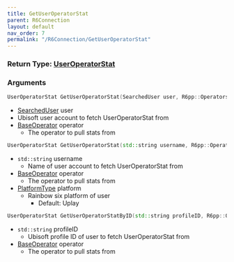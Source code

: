 ```yaml
---
title: GetUserOperatorStat
parent: R6Connection
layout: default
nav_order: 7
permalink: "/R6Connection/GetUserOperatorStat"
---
```


### Return Type: [UserOperatorStat](/R6pp/Types/UserOperatorStat)

### Arguments 
```cpp 
UserOperatorStat GetUserOperatorStat(SearchedUser user, R6pp::Operators::BaseOperator operator);
```
* [SearchedUser](/Types/SearchedUser) user
 * Ubisoft user account to fetch UserOperatorStat from
* [BaseOperator](Types/BaseOperator) operator
	*  The operator to pull stats from
 
```cpp
UserOperatorStat GetUserOperatorStat(std::string username, R6pp::Operators::BaseOperator operator, PlatformType platform = PlatformType::Uplay);
```
* `std::string` username
	* Name of user account to fetch UserOperatorStat from
* [BaseOperator](Types/BaseOperator) operator
	*  The operator to pull stats from
* [PlatformType](/Types/PlatformType) platform
	* Rainbow six platform of user
		* Default: Uplay

```cpp
UserOperatorStat GetUserOperatorStatByID(std::string profileID, R6pp::Operators::BaseOperator operator);
```
* `std::string` profileID
	* Ubisoft profile ID of user to fetch UserOperatorStat from
* [BaseOperator](Types/BaseOperator) operator
	*  The operator to pull stats from